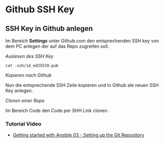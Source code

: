 # Github SSH Key

## SSH Key in Github anlegen
Im Bereich **Settings** unter Github.com den entsprechenden SSH key von dem PC anlegen der auf das Repo zugreifen soll.

*Auslesen des SSH Key*

    cat .ssh/id_ed25519.pub

*Kopieren nach Github*

Nun die entsprechende SSH Zeile kopieren und in Github ale neuen SSH Key anlegen.

*Clonen einer Repo*

Im Bereich Code den Code per SHH Link clonen.


### Tutorial Video
+ [Getting started with Ansible 03 - Setting up the Git Repository](https://youtu.be/FFaMqxpphjo?list=PLT98CRl2KxKEUHie1m24-wkyHpEsa4Y70)
